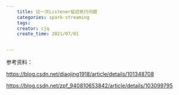 ```yaml
---
    title: 记一次Listener延迟执行问题
    categories: spark-streaming
    tags:
    creator: cjq
    create_time: 2021/07/01


---
```




参考资料：

https://blog.csdn.net/diaojing1918/article/details/101348708

https://blog.csdn.net/zpf_940810653842/article/details/103099795